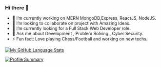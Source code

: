 ### Hi there 👋

<!--
**M0hdF41Z4N/M0hdF41Z4N** is a ✨ _special_ ✨ repository because its `README.md` (this file) appears on your GitHub profile.

Here are some ideas to get you started:
- 🔭 I’m currently working on 
-  I’m looking for help with ...

-->


- 🌱 I’m currently working on MERN MongoDB,Express, ReactJS, NodeJS.
- 👯 I’m looking to collaborate on project with Amazing Ideas.
- 🚀 I’m currently looking for a Full Stack Web Developer role.
- 💬 Ask me about Development , Problem Solving , Cyber Security.
- ⚡ Fun fact: Love playing Chess/Football and working on new techs.
<!-- - 📫 How to reach me: [![](https://img.shields.io/badge/LinkedIn-0077B5?style=for-the-badge&logo=linkedin&logoColor=white)]() -->

<!-- [![](https://img.shields.io/badge/LinkedIn-0077B5?style=for-the-badge&logo=linkedin&logoColor=white)]() -->
<!-- [![](https://img.shields.io/badge/-Hackerrank-2EC866?style=for-the-badge&logo=HackerRank&logoColor=white)]() -->

<!-- For Leetcode -->
<!-- https://img.shields.io/badge/-LeetCode-FFA116?style=for-the-badge&logo=LeetCode&logoColor=black -->

[![My GitHub Language Stats](https://github-readme-stats.vercel.app/api/top-langs/?username=M0hdF41Z4N)]()

<!-- Github Trofies -->
<!-- [![My GitHub Trofies](https://github-profile-trophy.vercel.app/?username=M0hdF41Z4N)]() -->

<!-- Profile Summary -->

[![Profile Summary](https://github-profile-summary-cards.vercel.app/api/cards/profile-details?username=M0hdF41Z4N)]()
<!-- https://github-readme-activity-graph.cyclic.app/graph?username=M0hdF41Z4N -->

<!-- Github Stats -->
<!-- [![Github Stats](https://github-readme-stats-git-masterrstaa-rickstaa.vercel.app/api?username=M0hdF41Z4N)]() -->

<!-- Activity Graph -->
<!-- [![Activity Graph](https://github-readme-activity-graph.cyclic.app/graph?username=M0hdF41Z4N)]() -->

<!-- Hit Counter -->
<!-- [![Hit Counter](https://hits.seeyoufarm.com/api/count/incr/badge.svg?url=https%3A%2F%2Fgithub.com%2F{M0hdF41Z4N}1212%2Fhit-counter)]() -->

